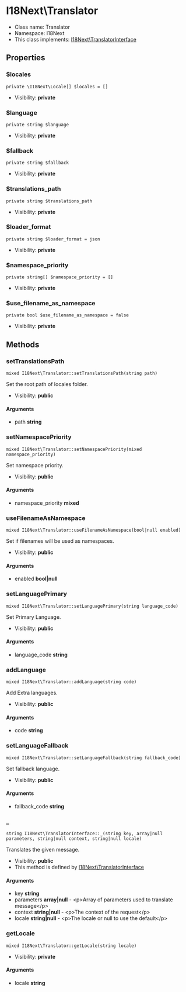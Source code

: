 I18Next\Translator
===============






* Class name: Translator
* Namespace: I18Next
* This class implements: [I18Next\TranslatorInterface](I18Next-TranslatorInterface.md)




Properties
----------


### $locales

    private \I18Next\Locale[] $locales = []





* Visibility: **private**


### $language

    private string $language





* Visibility: **private**


### $fallback

    private string $fallback





* Visibility: **private**


### $translations_path

    private string $translations_path





* Visibility: **private**


### $loader_format

    private string $loader_format = json





* Visibility: **private**


### $namespace_priority

    private string[] $namespace_priority = []





* Visibility: **private**


### $use_filename_as_namespace

    private bool $use_filename_as_namespace = false





* Visibility: **private**


Methods
-------


### setTranslationsPath

    mixed I18Next\Translator::setTranslationsPath(string path)

Set the root path of locales folder.



* Visibility: **public**


#### Arguments
* path **string**



### setNamespacePriority

    mixed I18Next\Translator::setNamespacePriority(mixed namespace_priority)

Set namespace priority.



* Visibility: **public**


#### Arguments
* namespace_priority **mixed**



### useFilenameAsNamespace

    mixed I18Next\Translator::useFilenameAsNamespace(bool|null enabled)

Set if filenames will be used as namespaces.



* Visibility: **public**


#### Arguments
* enabled **bool|null**



### setLanguagePrimary

    mixed I18Next\Translator::setLanguagePrimary(string language_code)

Set Primary Language.



* Visibility: **public**


#### Arguments
* language_code **string**



### addLanguage

    mixed I18Next\Translator::addLanguage(string code)

Add Extra languages.



* Visibility: **public**


#### Arguments
* code **string**



### setLanguageFallback

    mixed I18Next\Translator::setLanguageFallback(string fallback_code)

Set fallback language.



* Visibility: **public**


#### Arguments
* fallback_code **string**



### _

    string I18Next\TranslatorInterface::_(string key, array|null parameters, string|null context, string|null locale)

Translates the given message.



* Visibility: **public**
* This method is defined by [I18Next\TranslatorInterface](I18Next-TranslatorInterface.md)


#### Arguments
* key **string**
* parameters **array|null** - &lt;p&gt;Array of parameters used to translate message&lt;/p&gt;
* context **string|null** - &lt;p&gt;The context of the request&lt;/p&gt;
* locale **string|null** - &lt;p&gt;The locale or null to use the default&lt;/p&gt;



### getLocale

    mixed I18Next\Translator::getLocale(string locale)





* Visibility: **private**


#### Arguments
* locale **string**


